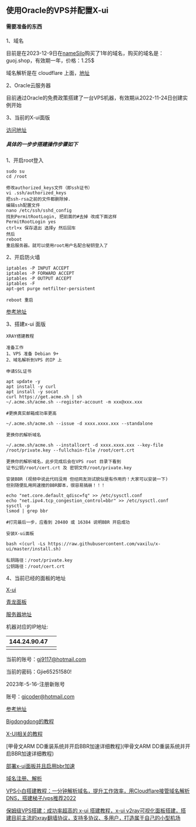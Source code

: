 ## 使用Oracle的VPS并配置X-ui

#### 需要准备的东西

1、域名

目前是在2023-12-9日在[nameSilo](www.namesilo.com)购买了1年的域名，购买的域名是：guoj.shop，有效期一年，价格：1.25$

域名解析是在 cloudflare 上面，[地址](https://dash.cloudflare.com/8bc71dd98544b5c2c59731999c5b9c32)

2、Oracle云服务器

目前通过Oracle的免费政策搭建了一台VPS机器，有效期从2022-11-24日创建实例开始

3、当前的X-ui面版

[访问地址](https://oracle.guoj.xyz:33445/xui/)

##### 具体的一步步搭建操作步骤如下

1、开启root登入

```
sudo su
cd /root

修改authorized_keys文件（即ssh证书）
vi .ssh/authorized_keys
把ssh-rsa之前的文件都删除掉.
编辑ssh配置文件
nano /etc/ssh/sshd_config
找到PermitRootLogin, 把前面的#去掉 改成下面这样
PermitRootLogin yes
ctrl+x 保存退出 选择y 然后回车
然后
reboot
重启服务器。就可以使用root用户名配合秘钥登入了
```

2、开启防火墙

```
iptables -P INPUT ACCEPT
iptables -P FORWARD ACCEPT
iptables -P OUTPUT ACCEPT
iptables -F
apt-get purge netfilter-persistent

reboot 重启
```

[参考地址](https://github.com/bigdongdongCLUB/GoodGoodStudyDayDayUp/issues/7)

3、搭建x-ui 面版

```
XRAY搭建教程

准备工作
1、VPS 准备 Debian 9+
2、域名解析到VPS 的IP 上

申请SSL证书

apt update -y
apt install -y curl
apt install -y socat
curl https://get.acme.sh | sh
~/.acme.sh/acme.sh --register-account -m xxx@xxx.xxx

#更换真实邮箱成功率更高

~/.acme.sh/acme.sh --issue -d xxxx.xxxx.xxx --standalone

更换你的解析域名

~/.acme.sh/acme.sh --installcert -d xxxx.xxxx.xxx --key-file /root/private.key --fullchain-file /root/cert.crt

更换你的解析域名，此步完成后会在VPS root 目录下看到
证书公钥/root/cert.crt 及 密钥文件/root/private.key

安装BBR (视频中说此代码没用 但经网友测试貌似是有作用的！大家可以安装一下)
但别随便乱用网速搜的BBR脚本，很容易搞崩！！！

echo "net.core.default_qdisc=fq" >> /etc/sysctl.conf
echo "net.ipv4.tcp_congestion_control=bbr" >> /etc/sysctl.conf
sysctl -p
lsmod | grep bbr

#打完最后一步，应看到 20480 或 16384 说明BBR 开启成功

安装X-ui面板

bash <(curl -Ls https://raw.githubusercontent.com/vaxilu/x-ui/master/install.sh)

私钥路径：/root/private.key
公钥路径：/root/cert.crt
```

4、当前已经的面板的地址

[X-ui](https://oracle.guoj.xyz:33445/xui/)

[青龙面板](http://144.24.90.47:5700/)

[服务器地址](https://cloud.oracle.com/compute/instances?region=ap-chuncheon-1)

机器对应的IP地址:

| 144.24.90.47 |      |
| ------------ | ---- |
|              |      |

当前的账号：gj9117@hotmail.com

当前的密码：Gjie65251580!



2023年-5-16-注册新账号

 账号：gjcoder@hotmail.com

[参考地址](https://github.com/bigdongdongCLUB/GoodGoodStudyDayDayUp/issues/8)

[Bigdongdong的教程](https://www.youtube.com/watch?v=FNhKa9ETr3k&ab_channel=BIGDONGDONG)

[X-UI相关的教程](https://www.cnblogs.com/wangguishe/p/16385421.html#_label3)

[甲骨文ARM DD重装系统并开启BBR加速详细教程](甲骨文ARM DD重装系统并开启BBR加速详细教程)

[部署x-ui面板并且启用bbr加速](https://www.afish.org/2022/10/22/x_ui_and_bbr/)

[域名注册、解析](https://www.youtube.com/watch?v=2uJQdWpM46k&ab_channel=%E7%A7%91%E6%8A%80%E5%B0%8F%E9%9C%B2)

[VPS小白搭建教程：一分钟解析域名，提升工作效率，用Cloudflare接管域名解析DNS，搭建梯子/vps推荐2022](https://www.youtube.com/watch?v=1GtDTWybJNM&ab_channel=%E7%A7%91%E6%8A%80%E5%B0%8F%E9%9C%B2)

[保姆级VPS搭建：成功率超高的 x-ui 搭建教程，x-ui v2ray可视化面板搭建，搭建目前主流的xray翻墙协议，支持多协议、多用户，打造属于自己的小型机场](https://www.youtube.com/watch?v=n5koU-pj094&ab_channel=%E7%A7%91%E6%8A%80%E5%B0%8F%E9%9C%B2)
